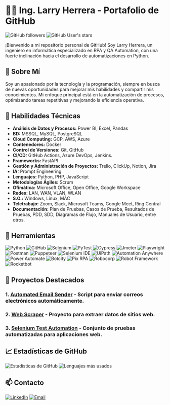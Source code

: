 # 🧑‍💻 Ing. Larry Herrera - Portafolio de GitHub
  
![GitHub followers](https://img.shields.io/github/followers/larsai85?style=social)
![GitHub User's stars](https://img.shields.io/github/stars/larsai85?style=social)

¡Bienvenido a mi repositorio personal de GitHub! Soy Larry Herrera, un ingeniero en informática especializado en RPA y QA Automation, con una fuerte inclinación hacia el desarrollo de automatizaciones en Python.

## 📌 Sobre Mí

Soy un apasionado por la tecnología y la programación, siempre en busca de nuevas oportunidades para mejorar mis habilidades y compartir mis conocimientos. Mi enfoque principal está en la automatización de procesos, optimizando tareas repetitivas y mejorando la eficiencia operativa.

## 🚀 Habilidades Técnicas

- **Análisis de Datos y Procesos:** Power BI, Excel, Pandas
- **BD:** MSSQL, MySQL, PostgreSQL
- **Cloud Computing:** GCP, AWS, Azure
- **Contenedores:** Docker
- **Control de Versiones:** Git, GitHub
- **CI/CD:** GitHub Actions, Azure DevOps, Jenkins.
- **Frameworks:** FastAPI
- **Gestión y Administración de Proyectos:** Trello, ClickUp, Notion, Jira
- **IA:** Prompt Engineering
- **Lenguajes:** Python, PHP, JavaScript
- **Metodologías Ágiles:** Scrum
- **Ofimática:** Microsoft Office, Open Office, Google Workspace
- **Redes:** LAN, WAN, VLAN, WLAN
- **S.O.:** Windows, Linux, MAC
- **Teletrabajo:** Zoom, Slack, Microsoft Teams, Google Meet, Ring Central
- **Documentación:** Plan de Pruebas, Casos de Prueba, Resultados de Pruebas, PDD, SDD, Diagramas de Flujo, Manuales de Usuario, entre otros.

## 🚀 Herramientas
![Python](https://img.shields.io/badge/Python-3776AB?style=for-the-badge&logo=python&logoColor=white)
![GitHub](https://img.shields.io/badge/GitHub-181717?style=for-the-badge&logo=github&logoColor=white)
![Selenium](https://img.shields.io/badge/Selenium-43B02A?style=for-the-badge&logo=selenium&logoColor=white)
![PyTest](https://img.shields.io/badge/PyTest-0A9EDC?style=for-the-badge&logo=pytest&logoColor=white)
![Cypress](https://img.shields.io/badge/Cypress-17202C?style=for-the-badge&logo=cypress&logoColor=white)
![Jmeter](https://img.shields.io/badge/Apache%20JMeter-D22128?style=for-the-badge&logo=apache-jmeter&logoColor=white)
![Playwright](https://img.shields.io/badge/Playwright-2EAD33?style=for-the-badge&logo=playwright&logoColor=white)
![Postman](https://img.shields.io/badge/Postman-FF6C37?style=for-the-badge&logo=postman&logoColor=white)
![Puppeteer](https://img.shields.io/badge/Puppeteer-40B5A4?style=for-the-badge&logo=puppeteer&logoColor=white)
![Selenium IDE](https://img.shields.io/badge/Selenium%20IDE-43B02A?style=for-the-badge&logo=selenium&logoColor=white)
![UiPath](https://img.shields.io/badge/UiPath-007ACC?style=for-the-badge&logo=uipath&logoColor=white)
![Automation Anywhere](https://img.shields.io/badge/Automation%20Anywhere-FF9900?style=for-the-badge&logo=automation-anywhere&logoColor=white)
![Power Automate](https://img.shields.io/badge/Power%20Automate-0089D6?style=for-the-badge&logo=power-automate&logoColor=white)
![Botcity](https://img.shields.io/badge/Botcity-008080?style=for-the-badge&logo=botcity&logoColor=white)
![Pix RPA](https://img.shields.io/badge/Pix%20RPA-3D3D3D?style=for-the-badge&logo=pix-rpa&logoColor=white)
![Robocorp](https://img.shields.io/badge/Robocorp-1F76BE?style=for-the-badge&logo=robocorp&logoColor=white)
![Robot Framework](https://img.shields.io/badge/Robot%20Framework-000000?style=for-the-badge&logo=robot-framework&logoColor=white)
![Rocketbot](https://img.shields.io/badge/Rocketbot-FF4088?style=for-the-badge&logo=rocketbot&logoColor=white)

## 🌟 Proyectos Destacados
### 1. [Automated Email Sender]() - Script para enviar correos electrónicos automáticamente.
### 2. [Web Scraper]() - Proyecto para extraer datos de sitios web.
### 3. [Selenium Test Automation]() - Conjunto de pruebas automatizadas para aplicaciones web.

## 📈 Estadísticas de GitHub
![Estadísticas de GitHub](https://github-readme-stats.vercel.app/api?username=larsai85&show_icons=true&theme=radical)
![Lenguajes más usados](https://github-readme-stats.vercel.app/api/top-langs/?username=larsai85&layout=compact&theme=radical)

## 📫 Contacto
[![LinkedIn](https://img.shields.io/badge/LinkedIn-0A66C2?style=for-the-badge&logo=linkedin&logoColor=white)](https://www.linkedin.com/in/larry-alexander-herrera/)
[![Email](https://img.shields.io/badge/Email-D14836?style=for-the-badge&logo=gmail&logoColor=white)](mailto:larsai85@gmail.com)
